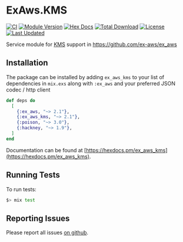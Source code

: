# ExAws.KMS

[![CI](https://github.com/ex-aws/ex_aws_kms/workflows/on-push/badge.svg)](https://github.com/ex-aws/ex_aws_kms/actions?query=workflow%3Aon-push)
[![Module Version](https://img.shields.io/hexpm/v/ex_aws_kms.svg)](https://hex.pm/packages/ex_aws_kms)
[![Hex Docs](https://img.shields.io/badge/hex-docs-lightgreen.svg)](https://hexdocs.pm/ex_aws_kms/)
[![Total Download](https://img.shields.io/hexpm/dt/ex_aws_kms.svg)](https://hex.pm/packages/ex_aws_kms)
[![License](https://img.shields.io/hexpm/l/ex_aws_kms.svg)](https://github.com/ex-aws/ex_aws_kms/blob/master/LICENSE)
[![Last Updated](https://img.shields.io/github/last-commit/ex-aws/ex_aws_kms.svg)](https://github.com/ex-aws/ex_aws_kms/commits/master)

Service module for [KMS](https://aws.amazon.com/kms/) support in https://github.com/ex-aws/ex_aws

## Installation

The package can be installed by adding `ex_aws_kms` to your list of dependencies in `mix.exs`
along with `:ex_aws` and your preferred JSON codec / http client

```elixir
def deps do
  [
    {:ex_aws, "~> 2.1"},
    {:ex_aws_kms, "~> 2.1"},
    {:poison, "~> 3.0"},
    {:hackney, "~> 1.9"},
  ]
end
```

Documentation can be found at [https://hexdocs.pm/ex_aws_kms](https://hexdocs.pm/ex_aws_kms).

## Running Tests

To run tests:

```bash
$> mix test
```

## Reporting Issues

Please report all issues [on github](https://github.com/ex-aws/ex_aws_kms/issues).
